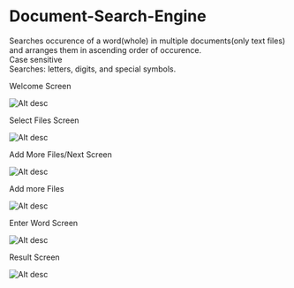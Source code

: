 # Document-Search-Engine
Searches occurence of a word(whole) in multiple documents(only text files) and arranges them in ascending order of occurence.  
	Case sensitive  
  Searches: letters, digits, and special symbols.  
	  
Welcome Screen
	  
![Alt desc](https://user-images.githubusercontent.com/29076137/30519641-ef71555c-9bb8-11e7-87f6-e20e9f3e55bf.png)  
	  
Select Files Screen  
	  
![Alt desc](https://user-images.githubusercontent.com/29076137/30519643-ef8df77a-9bb8-11e7-8b62-0f24b0d69583.png)  
	  
Add More Files/Next Screen  
	    
![Alt desc](https://user-images.githubusercontent.com/29076137/30519645-efa7b61a-9bb8-11e7-9e1e-e06d89947c09.png)  
	   
Add more Files  
	     
![Alt desc](https://user-images.githubusercontent.com/29076137/30519640-ef512e26-9bb8-11e7-9ef8-f4386a3caa6c.png)  
	       
Enter Word Screen  
  
![Alt desc](https://user-images.githubusercontent.com/29076137/30519644-ef9a22e8-9bb8-11e7-9275-78dbab3566ad.png)  
  
Result Screen  
  
![Alt desc](https://user-images.githubusercontent.com/29076137/30519642-ef82196e-9bb8-11e7-98ab-cece2fe5af75.png)  
  
